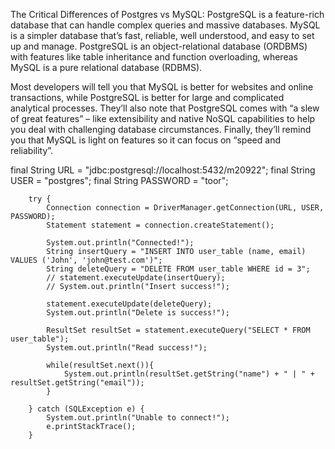The Critical Differences of Postgres vs MySQL:
PostgreSQL is a feature-rich database that can handle complex queries and massive databases. MySQL is a simpler database that’s fast, reliable, well understood, and easy to set up and manage. PostgreSQL is an object-relational database (ORDBMS) with features like table inheritance and function overloading, whereas MySQL is a pure relational database (RDBMS).

Most developers will tell you that MySQL is better for websites and online transactions, while PostgreSQL is better for large and complicated analytical processes. They’ll also note that PostgreSQL comes with “a slew of great features” – like extensibility and native NoSQL capabilities to help you deal with challenging database circumstances. Finally, they’ll remind you that MySQL is light on features so it can focus on “speed and reliability”.


   final String URL = "jdbc:postgresql://localhost:5432/m20922";
        final String USER = "postgres";
        final String PASSWORD = "toor";

        try {
            Connection connection = DriverManager.getConnection(URL, USER, PASSWORD);
            Statement statement = connection.createStatement();
            
            System.out.println("Connected!");
            String insertQuery = "INSERT INTO user_table (name, email) VALUES ('John', 'john@test.com')";
            String deleteQuery = "DELETE FROM user_table WHERE id = 3";
            // statement.executeUpdate(insertQuery);
            // System.out.println("Insert success!");

            statement.executeUpdate(deleteQuery);
            System.out.println("Delete is success!");

            ResultSet resultSet = statement.executeQuery("SELECT * FROM user_table");
            System.out.println("Read success!");

            while(resultSet.next()){
                System.out.println(resultSet.getString("name") + " | " + resultSet.getString("email"));
            }
            
        } catch (SQLException e) {
            System.out.println("Unable to connect!");
            e.printStackTrace();
        }
